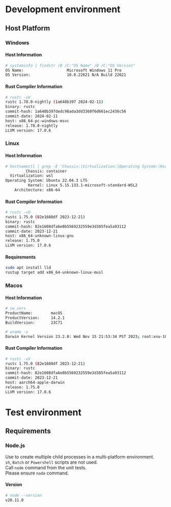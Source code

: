 # Development environment

## Host Platform

### Windows

#### Host Information

```sh
# systeminfo | findstr /B /C:"OS Name" /B /C:"OS Version"
OS Name:                   Microsoft Windows 11 Pro
OS Version:                10.0.22621 N/A Build 22621
```

#### Rust Compiler Information

```sh
# rustc -vV
rustc 1.78.0-nightly (1a648b397 2024-02-11)
binary: rustc
commit-hash: 1a648b397dedc98ada3dd3360f6d661ec2436c56
commit-date: 2024-02-11
host: x86_64-pc-windows-msvc
release: 1.78.0-nightly
LLVM version: 17.0.6
```

### Linux

#### Host Information

```sh
# hostnamectl | grep -E 'Chassis:|Virtualization:|Operating System:|Kernel:|Architecture:'
         Chassis: container
  Virtualization: wsl
Operating System: Ubuntu 22.04.3 LTS
          Kernel: Linux 5.15.133.1-microsoft-standard-WSL2
    Architecture: x86-64
```

#### Rust Compiler Information

```sh
# rustc -vV
rustc 1.75.0 (82e1608df 2023-12-21)
binary: rustc
commit-hash: 82e1608dfa6e0b5569232559e3d385fea5a93112
commit-date: 2023-12-21
host: x86_64-unknown-linux-gnu
release: 1.75.0
LLVM version: 17.0.6
```

#### Requirements

```sh
sudo apt install lld
rustup target add x86_64-unknown-linux-musl
```

### Macos

#### Host Information

```sh
# sw_vers
ProductName:		macOS
ProductVersion:		14.2.1
BuildVersion:		23C71
```

```sh
# uname -v
Darwin Kernel Version 23.2.0: Wed Nov 15 21:53:34 PST 2023; root:xnu-10002.61.3~2/RELEASE_ARM64_T8103
```

#### Rust Compiler Information

```sh
# rustc -vV
rustc 1.75.0 (82e1608df 2023-12-21)
binary: rustc
commit-hash: 82e1608dfa6e0b5569232559e3d385fea5a93112
commit-date: 2023-12-21
host: aarch64-apple-darwin
release: 1.75.0
LLVM version: 17.0.6
```

# Test environment

## Requirements

### Node.js

Use to create multiple child processes in a multi-platform environment.  
`sh`, `Batch` or `Powershell` scripts are not used.  
Call `node` command from the unit tests.  
Please ensure `node` command.

#### Version

```sh
# node --version
v20.11.0
```
